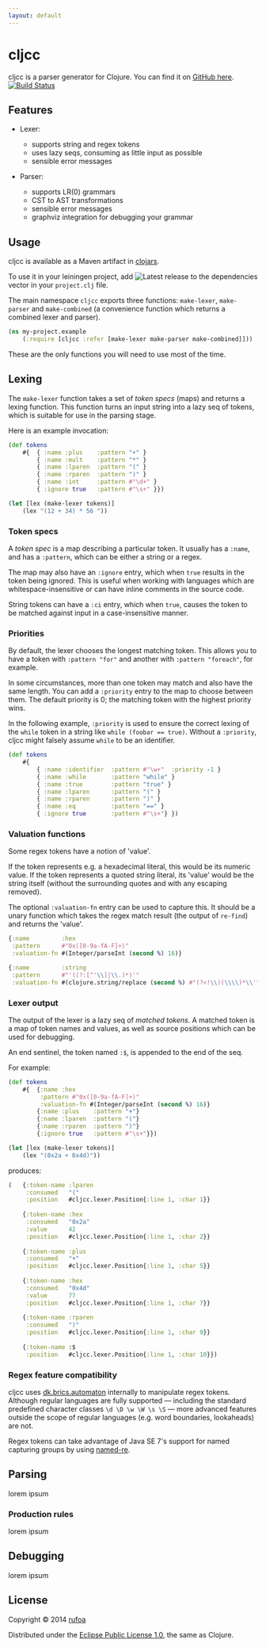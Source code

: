 ```yaml
---
layout: default
---
```


# cljcc

cljcc is a parser generator for Clojure. You can find it on [GitHub here](https://github.com/rufoa/cljcc). [![Build Status](https://travis-ci.org/rufoa/cljcc.png?branch=master)](https://travis-ci.org/rufoa/cljcc)

## Features

- Lexer:
    - supports string and regex tokens
    - uses lazy seqs, consuming as little input as possible
    - sensible error messages

- Parser:
    - supports LR(0) grammars
    - CST to AST transformations
    - sensible error messages
    - graphviz integration for debugging your grammar

## Usage

cljcc is available as a Maven artifact in [clojars](https://clojars.org/cljcc).

To use it in your leiningen project, add ![Latest release](https://clojars.org/cljcc/latest-version.svg) to the dependencies vector in your `project.clj` file.

The main namespace `cljcc` exports three functions: `make-lexer`, `make-parser` and `make-combined` (a convenience function which returns a combined lexer and parser).

```clojure
(ns my-project.example
    (:require [cljcc :refer [make-lexer make-parser make-combined]]))
```

These are the only functions you will need to use most of the time.

## Lexing

The `make-lexer` function takes a set of *token specs* (maps) and returns a lexing function. This function turns an input string into a lazy seq of tokens, which is suitable for use in the parsing stage.

Here is an example invocation:

```clojure
(def tokens
    #{  { :name :plus    :pattern "+" }
        { :name :mult    :pattern "*" }
        { :name :lparen  :pattern "(" }
        { :name :rparen  :pattern ")" }
        { :name :int     :pattern #"\d+" }
        { :ignore true   :pattern #"\s+" }})

(let [lex (make-lexer tokens)]
    (lex "(12 + 34) * 56 "))
```

### Token specs

A *token spec* is a map describing a particular token. It usually has a `:name`, and has a `:pattern`, which can be either a string or a regex.

The map may also have an `:ignore` entry, which when `true` results in the token being ignored. This is useful when working with languages which are whitespace-insensitive or can have inline comments in the source code.

String tokens can have a `:ci` entry, which when `true`, causes the token to be matched against input in a case-insensitive manner.

### Priorities

By default, the lexer chooses the longest matching token. This allows you to have a token with `:pattern "for"` and another with `:pattern "foreach"`, for example.

In some circumstances, more than one token may match and also have the same length. You can add a `:priority` entry to the map to choose between them. The default priority is 0; the matching token with the highest priority wins.

In the following example, `:priority` is used to ensure the correct lexing of the `while` token in a string like `while (foobar == true)`. Without a `:priority`, cljcc might falsely assume `while` to be an identifier.

```clojure
(def tokens
    #{
        { :name :identifier  :pattern #"\w+"  :priority -1 }
        { :name :while       :pattern "while" }
        { :name :true        :pattern "true" }
        { :name :lparen      :pattern "(" }
        { :name :rparen      :pattern ")" }
        { :name :eq          :pattern "==" }
        { :ignore true       :pattern #"\s+"} })
```

### Valuation functions

Some regex tokens have a notion of 'value'.

If the token represents e.g. a hexadecimal literal, this would be its numeric value. If the token represents a quoted string literal, its 'value' would be the string itself (without the surrounding quotes and with any escaping removed).

The optional `:valuation-fn` entry can be used to capture this. It should be a unary function which takes the regex match result (the output of `re-find`) and returns the 'value'.

```clojure
{:name         :hex
 :pattern      #"0x([0-9a-fA-F]+)"
 :valuation-fn #(Integer/parseInt (second %) 16)}

{:name         :string
 :pattern      #"'((?:[^'\\]|\\.)*)'"
 :valuation-fn #(clojure.string/replace (second %) #"(?<!\\)(\\\\)*\\'" "$1'")}
```

### Lexer output

The output of the lexer is a lazy seq of _matched tokens_. A matched token is a map of token names and values, as well as source positions which can be used for debugging.

An end sentinel, the token named `:$`, is appended to the end of the seq.

For example:

```clojure
(def tokens
    #{  {:name :hex
         :pattern #"0x([0-9a-fA-F]+)"
         :valuation-fn #(Integer/parseInt (second %) 16)}
        {:name :plus    :pattern "+"}
        {:name :lparen  :pattern "("}
		{:name :rparen  :pattern ")"}
		{:ignore true   :pattern #"\s+"}})

(let [lex (make-lexer tokens)]
    (lex "(0x2a + 0x4d)"))
```

produces:

```clojure
(   {:token-name :lparen
     :consumed   "("
     :position   #cljcc.lexer.Position{:line 1, :char 1}}
     
    {:token-name :hex
     :consumed   "0x2a"
     :value      42
     :position   #cljcc.lexer.Position{:line 1, :char 2}}
     
    {:token-name :plus
     :consumed   "+"
     :position   #cljcc.lexer.Position{:line 1, :char 5}}
     
    {:token-name :hex
     :consumed   "0x4d"
     :value      77
     :position   #cljcc.lexer.Position{:line 1, :char 7}}
     
    {:token-name :rparen
     :consumed   ")"
     :position   #cljcc.lexer.Position{:line 1, :char 9}}
     
    {:token-name :$
     :position   #cljcc.lexer.Position{:line 1, :char 10}})
```

### Regex feature compatibility

cljcc uses [dk.brics.automaton](http://www.brics.dk/automaton/) internally to manipulate regex tokens. Although regular languages are fully supported — including the standard predefined character classes `\d \D \w \W \s \S` — more advanced features outside the scope of regular languages (e.g. word boundaries, lookaheads) are not.

Regex tokens can take advantage of Java SE 7's support for named capturing groups by using [named-re](https://github.com/rufoa/named-re).

## Parsing

lorem ipsum

### Production rules

lorem ipsum

## Debugging

lorem ipsum

## License

Copyright © 2014 [rufoa](https://github.com/rufoa/)

Distributed under the [Eclipse Public License 1.0](http://www.eclipse.org/legal/epl-v10.html), the same as Clojure.